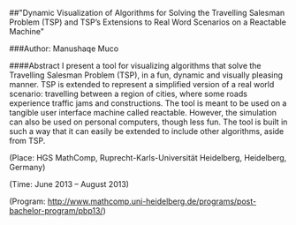 ##"Dynamic Visualization of Algorithms for Solving the Travelling Salesman Problem (TSP) and TSP’s Extensions to Real Word Scenarios on a Reactable Machine"

###Author: Manushaqe Muco



####Abstract
I present a tool for visualizing algorithms that solve the Travelling Salesman Problem (TSP), in a fun, dynamic and visually pleasing manner. TSP is extended to represent a simplified version of a real world scenario: travelling between a region of cities, where some roads experience traffic jams and constructions. The tool is meant to be used on a tangible user interface machine called reactable. However, the simulation can also be used on personal computers, though less fun. The tool is built in such a way that it can easily be extended to include other algorithms, aside from TSP.

(Place: HGS MathComp, Ruprecht-Karls-Universität Heidelberg, Heidelberg, Germany)
        
(Time: June 2013 – August 2013)

(Program: http://www.mathcomp.uni-heidelberg.de/programs/post-bachelor-program/pbp13/)
